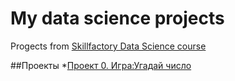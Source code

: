 # My data science projects
Progects from [Skillfactory Data Science course](https://skillfactory.ru/data-scientist)

##Проекты
*[Проект 0. Игра:Угадай число](https://github.com/EkaterinaDS/SkillFactory/tree/main/progect_0)
